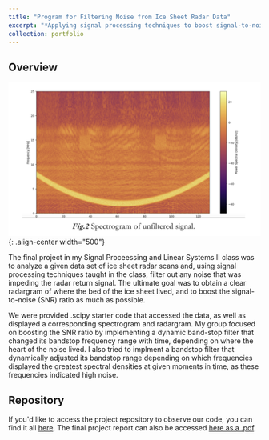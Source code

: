 ```yaml
---
title: "Program for Filtering Noise from Ice Sheet Radar Data"
excerpt: "*Applying signal processing techniques to boost signal-to-noise ratio in a data set.*<br/><img src='/images/102b.png' width='350'>"
collection: portfolio
---
```

## Overview
![POV](/images/spectrogram.png){: .align-center width="500"}

The final project in my Signal Proceessing and Linear Systems II class was to analyze a given data set of ice sheet radar scans and, using signal processing techniques taught in the class, filter out any noise that was impeding the radar return signal. The ultimate goal was to obtain a clear radargram of where the bed of the ice sheet lived, and to boost the signal-to-noise (SNR) ratio as much as possible. 

We were provided .scipy starter code that accessed the data, as well as displayed a corresponding spectrogram and radargram. My group focused on boosting the SNR ratio by implementing a dynamic band-stop filter that changed its bandstop frequency range with time, depending on where the heart of the noise lived. I also tried to implment a bandstop filter that dynamically adjusted its bandstop range depending on which frequencies displayed the greatest spectral densities at given moments in time, as these frequencies indicated high noise.

## Repository
If you'd like to access the project repository to observe our code, you can find it all [here](https://github.com/nxomimo/EE102B-Final-Project/tree/main). The final project report can also be accessed [here as a .pdf](/files/EE102BFinal.pdf).